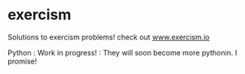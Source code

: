 # exercism
Solutions to exercism problems! check out www.exercism.io

Python : Work in progress! : They will soon become more pythonin. I promise!
